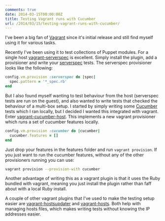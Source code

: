 ```yaml
---
comments: true
date: 2014-03-15T00:00:00Z
title: Testing Vagrant runs with Cucumber
url: /2014/03/15/testing-vagrant-runs-with-cucumber/
---
```


I've been a big fan of [Vagrant](http://www.vagrantup.com/) since it's
initial release and still find myself using it for various tasks.

Recently I've been using it to test collections of Puppet modules. For a
single host
[vagrant-serverspec](https://github.com/jvoorhis/vagrant-serverspec) is
excellent. Simply install the plugin, add a provisioner and write your
[serverspec](http://serverspec.org/) tests. The serverspec provisioner
looks like the following:

```ruby
config.vm.provision :serverspec do |spec|
  spec.pattern = '*_spec.rb'
end
```

But I also found myself wanting to test behaviour from the host
(serverspec tests are run on the guest), and also wanted to write tests
that checked the behaviour of a multi-box setup. I started by simply
writing some [Cucumber](http://cukes.info/) tests which I ran locally,
but I decided I wanted this integrated with vagrant. Enter
[vagrant-cucumber-host](https://github.com/garethr/vagrant-cucumber-host).
This implements a new vagrant provisioner which runs a set of cucumber
features locally.

```ruby
config.vm.provision :cucumber do |cucumber|
  cucumber.features = []
end
```

Just drop your features in the features folder and run `vagrant
provision`. If you just want to run the cucumber features, without any
of the other provisioners running you can use:

```bash
vagrant provision --provision-with cucumber
```

Another advantage of writing this as a vagrant plugin is that it uses
the Ruby bundled with vagrant, meaning you just install the plugin
rather than faff about with a local Ruby install. 

A couple of other vagrant plugins that I've used to make the testing
setup easier are [vagrant-hostsupdater](https://github.com/cogitatio/vagrant-hostsupdater)
and [vagrant-hosts](https://github.com/adrienthebo/vagrant-hosts). Both
help with managing hosts files, which makes writing tests without
knowing the IP addresses easier.
